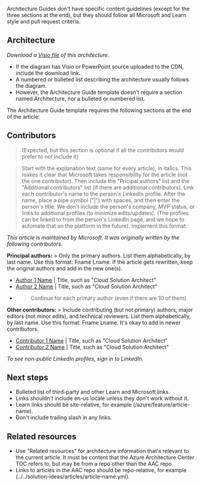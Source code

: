 Architecture Guides don't have specific content guidelines (except for the three sections at the end), but they should follow all Microsoft and Learn style and pull request criteria.

## Architecture

<Architecture diagram goes here.>

*Download a [Visio file](https://arch-center.azureedge.net/DiagramName.vsdx) of this architecture.*

- If the diagram has Visio or PowerPoint source uploaded to the CDN, include the download link.
- A numbered or bulleted list describing the architecture usually follows the diagram.
- However, the Architecture Guide template doesn't require a section named Architecture, nor a bulleted or numbered list.

The Architecture Guide template requires the following sections at the end of the article:
  
## Contributors

> (Expected, but this section is optional if all the contributors would prefer to not include it)

> Start with the explanation text (same for every article), in italics. This makes it clear that Microsoft takes responsibility for the article (not the one contributor). Then include the "Pricipal authors" list and the "Additional contributors" list (if there are additional contributors). Link each contributor's name to the person's LinkedIn profile. After the name, place a pipe symbol ("|") with spaces, and then enter the person's title. We don't include the person's company, MVP status, or links to additional profiles (to minimize edits/updates). (The profiles can be linked to from the person's LinkedIn page, and we hope to automate that on the platform in the future). 
> Implement this format:

*This article is maintained by Microsoft. It was originally written by the following contributors.*

**Principal authors:** > Only the primary authors. List them alphabetically, by last name. Use this format: Fname Lname. If the article gets rewritten, keep the original authors and add in the new one(s).

 * [Author 1 Name](http://linkedin.com/ProfileURL) | Title, such as "Cloud Solution Architect"
 * [Author 2 Name](http://linkedin.com/ProfileURL) | Title, such as "Cloud Solution Architect"
 * > Continue for each primary author (even if there are 10 of them).

**Other contributors:** > Include contributing (but not primary) authors, major editors (not minor edits), and technical reviewers. List them alphabetically, by last name. Use this format: Fname Lname. It's okay to add in newer contributors.

 * [Contributor 1 Name](http://linkedin.com/ProfileURL) | Title, such as "Cloud Solution Architect"
 * [Contributor 2 Name](http://linkedin.com/ProfileURL) | Title, such as "Cloud Solution Architect"
  
 *To see non-public LinkedIn profiles, sign in to LinkedIn.*

## Next steps

- Bulleted list of third-party and other Learn and Microsoft links.
- Links shouldn't include en-us locale unless they don't work without it.
- Learn links should be site-relative, for example (/azure/feature/article-name).
- Don't include trailing slash in any links.

## Related resources

- Use "Related resources" for architecture information that's relevant to the current article. It must be content that the Azure Architecture Center TOC refers to, but may be from a repo other than the AAC repo.
- Links to articles in the AAC repo should be repo-relative, for example (../../solution-ideas/articles/article-name.yml).